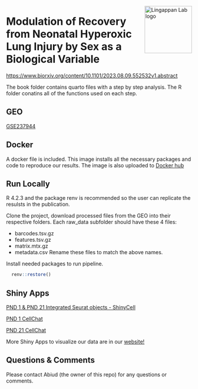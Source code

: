 <a target="_blank" href="https://www.lingappanlab.com/" rel="noopener noreferrer"><img align="right" alt="Lingappan Lab logo" src="https://www.lingappanlab.com/_next/static/media/logo.80977683.svg" width="128"/></a>

# Modulation of Recovery from Neonatal Hyperoxic Lung Injury by Sex as a Biological Variable
https://www.biorxiv.org/content/10.1101/2023.08.09.552532v1.abstract

The book folder contains quarto files with a step by step analysis.
The R folder conatins all of the functions used on each step.

## GEO

[GSE237944](https://www.ncbi.nlm.nih.gov/geo/query/acc.cgi?acc=GSE237944)

## Docker

A docker file is included. This image installs all the necessary packages and code to reproduce our results. The image is also uploaded to [Docker hub](https://hub.docker.com/repository/docker/abiud/lingappan2023_modulation_of_recovery/general)

## Run Locally

R 4.2.3 and the package renv is recommended so the user can replicate the resulsts in the publication.

Clone the project, download processed files from the GEO into their respective folders. Each raw_data subfolder should have these 4 files:

- barcodes.tsv.gz
- features.tsv.gz
- matrix.mtx.gz
- metadata.csv
  Rename these files to match the above names.

Install needed packages to run pipeline.

```R
  renv::restore()
```

## Shiny Apps

[PND 1 & PND 21 Integrated Seurat objects - ShinyCell](https://abiudcantu.shinyapps.io/pnd1_21_seurat/)

[PND 1 CellChat](https://abiudcantu.shinyapps.io/pnd1_immune_endo/)

[PND 21 CellChat](https://abiudcantu.shinyapps.io/pnd21_immune_endo_cellchat/)

More Shiny Apps to visualize our data are in our [website!](https://www.lingappanlab.com/)

## Questions & Comments

Please contact Abiud (the owner of this repo) for any questions or comments.
